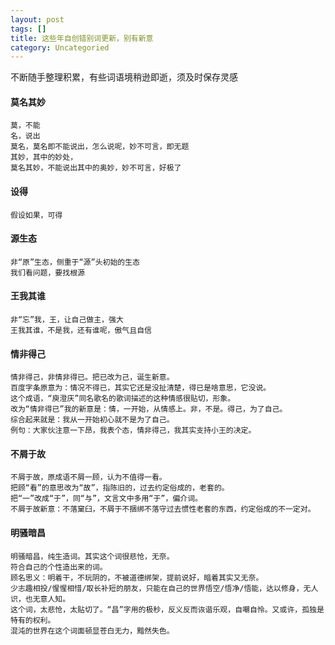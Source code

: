 ```yaml
---
layout: post
tags: []
title: 这些年自创错别词更新，别有新意
category: Uncategoried
---
```

不断随手整理积累，有些词语境稍逊即逝，须及时保存灵感
#### 莫名其妙
	莫，不能
	名，说出
	莫名，莫名即不能说出，怎么说呢，妙不可言，即无题
	其妙，其中的妙处，
	莫名其妙，不能说出其中的奥妙，妙不可言，好极了
	
#### 设得  
	假设如果，可得  

#### 源生态  
	非“原”生态，侧重于“源”头初始的生态
	我们看问题，要找根源  
	
#### 王我其谁
	非“忘”我，王，让自己做主，强大
	王我其谁，不是我，还有谁呢，傲气且自信
	
#### 情非得己
	情非得己，非情非得已。把已改为己，诞生新意。
	百度字条原意为：情况不得已，其实它还是没扯清楚，得已是啥意思，它没说。
	这个成语，“庾澄庆”同名歌名的歌词描述的这种情感很贴切，形象。
	改为“情非得已”我的新意是：情，一开始，从情感上。非，不是。得己，为了自己。
	综合起来就是：我从一开始初心就不是为了自己。
	例句：大家伙注意一下昂，我表个态，情非得己，我其实支持小王的决定。
	
#### 不屑于故
	不屑于故，原成语不屑一顾，认为不值得一看。
	把顾“看”的意思改为“故”，指陈旧的，过去约定俗成的，老套的。
	把“一”改成“于”，同“与”，文言文中多用“于”，偏介词。
	不屑于故新意：不落窠臼，不屑于不捆绑不落守过去惯性老套的东西，约定俗成的不一定对。
	
#### 明骚暗昌
	明骚暗昌，纯生造词。其实这个词很悲怆，无奈。
	符合自己的个性造出来的词。
	顾名思义：明着干，不玩阴的，不被道德绑架，提前说好，暗着其实又无奈。
	少志趣相投/惺惺相惜/取长补短的朋友，只能在自己的世界悟空/悟净/悟能，达以修身，无人识，也无意人知。
	这个词，太悲怆，太贴切了。“昌”字用的极秒，反义反而诙谐乐观，自嘲自怜。又或许，孤独是特有的权利。
	混沌的世界在这个词面顿显苍白无力，黯然失色。